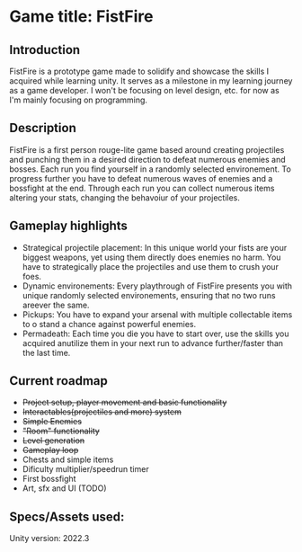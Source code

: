 # Game title: FistFire

## Introduction

FistFire is a prototype game made to solidify and showcase the skills I acquired while learning unity. It serves as a milestone in my learning journey as a game developer. I won't be focusing on level design, etc. for now as I'm mainly focusing on programming.

## Description

FistFire is a first person rouge-lite game based around creating projectiles and punching them in a desired direction to defeat numerous enemies and bosses. Each run you find yourself in a randomly selected environement. To progress further you have to defeat numerous waves of enemies and a bossfight at the end. Through each run you can collect numerous items altering your stats, changing the behavoiur of your projectiles.

## Gameplay highlights

* Strategical projectile placement: In this unique world your fists are your biggest weapons, yet using them directly does enemies no harm. You have to strategically place the projectiles and use them to crush your foes.
* Dynamic environements: Every playthrough of FistFire presents you with unique randomly selected environements, ensuring that no two runs areever the same.
* Pickups: You have to expand your arsenal with multiple collectable items to o stand a chance against powerful enemies.
* Permadeath: Each time you die you have to start over, use the skills you acquired anutilize them in your next run to advance further/faster than the last time.

## Current roadmap

* ~~Project setup, player movement and basic functionality~~
* ~~Interactables(projectiles and more) system~~
* ~~Simple Enemies~~ 
* ~~"Room" functionality~~
* ~~Level generation~~
* ~~Gameplay loop~~
* Chests and simple items
* Dificulty multiplier/speedrun timer
* First bossfight
* Art, sfx and UI (TODO)

## Specs/Assets used:

Unity version: 2022.3
